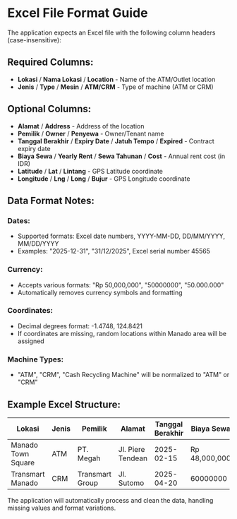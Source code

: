 # Excel File Format Guide

The application expects an Excel file with the following column headers (case-insensitive):

## Required Columns:
- **Lokasi** / **Nama Lokasi** / **Location** - Name of the ATM/Outlet location
- **Jenis** / **Type** / **Mesin** / **ATM/CRM** - Type of machine (ATM or CRM)

## Optional Columns:
- **Alamat** / **Address** - Address of the location
- **Pemilik** / **Owner** / **Penyewa** - Owner/Tenant name
- **Tanggal Berakhir** / **Expiry Date** / **Jatuh Tempo** / **Expired** - Contract expiry date
- **Biaya Sewa** / **Yearly Rent** / **Sewa Tahunan** / **Cost** - Annual rent cost (in IDR)
- **Latitude** / **Lat** / **Lintang** - GPS Latitude coordinate
- **Longitude** / **Lng** / **Long** / **Bujur** - GPS Longitude coordinate

## Data Format Notes:

### Dates:
- Supported formats: Excel date numbers, YYYY-MM-DD, DD/MM/YYYY, MM/DD/YYYY
- Examples: "2025-12-31", "31/12/2025", Excel serial number 45565

### Currency:
- Accepts various formats: "Rp 50,000,000", "50000000", "50.000.000"
- Automatically removes currency symbols and formatting

### Coordinates:
- Decimal degrees format: -1.4748, 124.8421
- If coordinates are missing, random locations within Manado area will be assigned

### Machine Types:
- "ATM", "CRM", "Cash Recycling Machine" will be normalized to "ATM" or "CRM"

## Example Excel Structure:

| Lokasi | Jenis | Pemilik | Alamat | Tanggal Berakhir | Biaya Sewa | Latitude | Longitude |
|--------|-------|---------|---------|------------------|------------|----------|-----------|
| Manado Town Square | ATM | PT. Megah | Jl. Piere Tendean | 2025-02-15 | Rp 48,000,000 | 1.4748 | 124.8421 |
| Transmart Manado | CRM | Transmart Group | Jl. Sutomo | 2025-04-20 | 60000000 | 1.4921 | 124.8472 |

The application will automatically process and clean the data, handling missing values and format variations.
